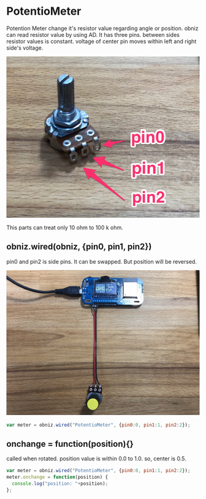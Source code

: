 # PotentioMeter

Potention Meter change it's resistor value regarding angle or position.
obniz can read resistor value by using AD.
It has three pins. between sides resistor values is constant. voltage of center pin moves within left and right side's voltage.

![](./pm.jpg)

This parts can treat only 10 ohm to 100 k ohm.


## obniz.wired(obniz, {pin0, pin1, pin2})

pin0 and pin2 is side pins. It can be swapped. But position will be reversed.


![](./c_pm.jpg)

```Javascript
var meter = obniz.wired("PotentioMeter", {pin0:0, pin1:1, pin2:2});
```
## onchange = function(position){}
called when rotated.
position value is within 0.0 to 1.0. so, center is 0.5.
```Javascript
var meter = obniz.wired("PotentioMeter", {pin0:0, pin1:1, pin2:2});
meter.onchange = function(position) {
  console.log("position: "+position);
};
```